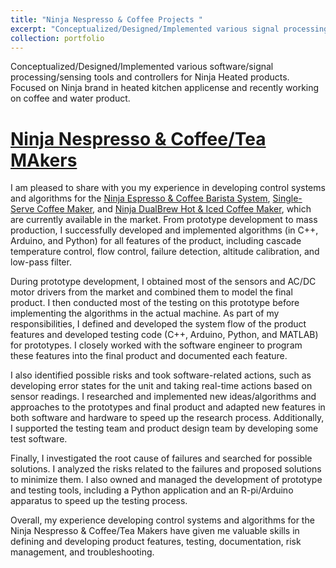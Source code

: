 ```yaml
---
title: "Ninja Nespresso & Coffee Projects "
excerpt: "Conceptualized/Designed/Implemented various signal processing/sensing/software tools and controllers for Ninja Heated/Beverage products.<br/><img src='/images/pds.png' width='550' height='600'>"
collection: portfolio
---
```


Conceptualized/Designed/Implemented various software/signal processing/sensing tools and controllers for Ninja Heated products. Focused on Ninja brand in heated kitchen applicense and recently working on coffee and water product. 

[Ninja Nespresso & Coffee/Tea MAkers](https://www.ninjakitchen.com/ninjaus/product_categories.countertop_appliances.coffee_tea_makers)
======
I am pleased to share with you my experience in developing control systems and algorithms for the [Ninja Espresso & Coffee Barista System](https://www.ninjakitchen.com/exclusive-offer/CFN601WBKT/ninja-espresso-coffee-barista-system/), [Single-Serve Coffee Maker](https://www.ninjakitchen.com/exclusive-offer/PB051WBKT/ninja-pods-and-grounds-specialty-single-serve-coffee-maker/), and [Ninja DualBrew Hot & Iced Coffee Maker](https://www.ninjakitchen.com/products/ninja-dualbrew-hot-iced-coffee-maker-zidCFP101),
which are currently available in the market. From prototype development to mass production, I successfully developed and implemented algorithms (in C++, Arduino, and Python) for all features of the product, including cascade temperature control, flow control, failure detection, altitude calibration, and low-pass filter.

During prototype development, I obtained most of the sensors and AC/DC motor drivers from the market and combined them to model the final product. I then conducted most of the testing on this prototype before implementing the algorithms in the actual machine. As part of my responsibilities, I defined and developed the system flow of the product features and developed testing code (C++, Arduino, Python, and MATLAB) for prototypes. I closely worked with the software engineer to program these features into the final product and documented each feature.

I also identified possible risks and took software-related actions, such as developing error states for the unit and taking real-time actions based on sensor readings. I researched and implemented new ideas/algorithms and approaches to the prototypes and final product and adapted new features in both software and hardware to speed up the research process. Additionally, I supported the testing team and product design team by developing some test software.

Finally, I investigated the root cause of failures and searched for possible solutions. I analyzed the risks related to the failures and proposed solutions to minimize them. I also owned and managed the development of prototype and testing tools, including a Python application and an R-pi/Arduino apparatus to speed up the testing process.

Overall, my experience developing control systems and algorithms for the Ninja Nespresso & Coffee/Tea Makers have given me valuable skills in defining and developing product features, testing, documentation, risk management, and troubleshooting.